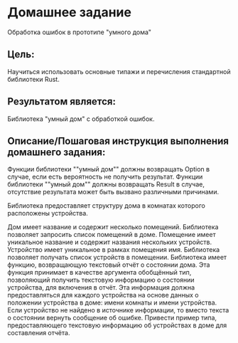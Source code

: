 # Домашнее задание
Обработка ошибок в прототипе "умного дома"

## Цель:
Научиться использовать основные типажи и перечисления стандартной библиотеки Rust.

## Результатом является:
Библиотека "умный дом" с обработкой ошибок.


## Описание/Пошаговая инструкция выполнения домашнего задания:
Функции библиотеки ""умный дом"" должны возвращать Option в случае, если есть вероятность не получить результат.
Функции библиотеки ""умный дом"" должны возвращать Result в случае, отсутствие результата может быть вызвано различными причинами.

Библиотека предоставляет структуру дома в комнатах которого расположены устройства.

Дом имеет название и содержит несколько помещений.
Библиотека позволяет запросить список помещений в доме.
Помещение имеет уникальное название и содержит названия нескольких устройств.
Устройство имеет уникальное в рамках помещения имя.
Библиотека позволяет получать список устройств в помещении.
Библиотека имеет функцию, возвращающую текстовый отчёт о состоянии дома.
Эта функция принимает в качестве аргумента обобщённый тип, позволяющий получить текстовую информацию
о состоянии устройства, для включения в отчёт. Эта информация должна предоставляться
для каждого устройства на основе данных о положении устройства в доме: имени комнаты и имени устройства.
Если устройство не найдено в источнике информации, то вместо текста о состоянии вернуть сообщение об ошибке.
Привести пример типа, предоставляющего текстовую информацию об устройствах в доме для составления отчёта.